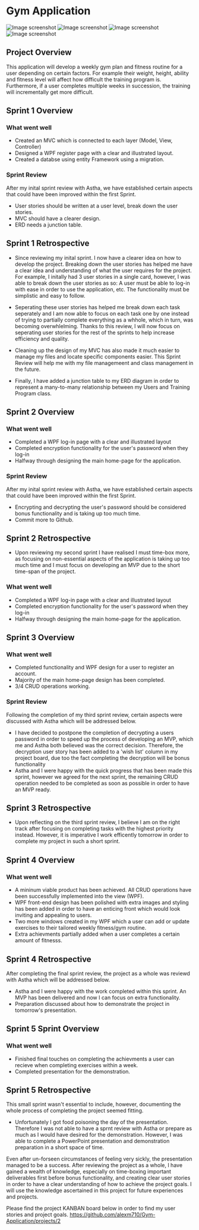 # Gym Application
![Image screenshot](./Screenshots/FirstPage.PNG)
![Image screenshot](./Screenshots/Register.PNG)
![Image screenshot](./Screenshots/MainPage.PNG)
![Image screenshot](./Screenshots/addexercise.PNG)


## Project Overview 
This application will develop a weekly gym plan and fitness routine for a user depending on certain factors. For example their weight, height, ability and fitness level will affect how difficult the training program is. Furthermore, if a user completes multiple weeks in succession, the training will incrementally get more difficult.

## Sprint 1 Overview  

### What went well
- Created an MVC which is connected to each layer (Model, View, Controller)
- Designed a WPF register page with a clear and illustrated layout.
- Created a databse using entity Framework using a migration.

### Sprint Review
After my inital sprint review with Astha, we have established certain aspects that could have been improved within the first Sprint.
- User stories should be written at a user level, break down the user stories.
- MVC should have a clearer design.
- ERD needs a junction table.

## Sprint 1 Retrospective 

- Since reviewing my inital sprint. I now have a clearer idea on how to develop the project. Breaking down the user stories has helped me have a clear idea and understanding of what the user requires for the project. For example, I initally had 3 user stories in a single card, however, I was able to break down the user stories as so: A user must be able to log-in with ease in order to use the application, etc. The functionality must be simplistic and easy to follow. 

- Seperating these user stories has helped me break down each task seperately and I am now able to focus on each task one by one instead of trying to partially complete everything as a whhole, which in turn, was becoming overwhlelming. Thanks to this review, I will now focus on seperating user stories for the rest of the sprints to help increase efficiency and quality.

- Cleaning up the design of my MVC has also made it much easier to manage my files and locate specific components easier. This Sprint Review will help me with my file managemeent and class management in the future.

- Finally, I have added a junction table to my ERD diagram in order to represent a many-to-many relationship between my Users and Training Program class.

## Sprint 2 Overview  

### What went well
- Completed a WPF log-in page with a clear and illustrated layout 
- Completed encryption functionality for the user's password when they log-in
- Halfway through designing the main home-page for the application.

### Sprint Review
After my inital sprint review with Astha, we have established certain aspects that could have been improved within the first Sprint.
- Encrypting and decrypting the user's password should be considered bonus functionality and is taking up too much time.
- Commit more to Github.

## Sprint 2 Retrospective

- Upon reviewing my second sprint I have realised I must time-box more, as focusing on non-essential aspects of the application is taking up too much time and I must focus on developing an MVP due to the short time-span of the project.

### What went well
- Completed a WPF log-in page with a clear and illustrated layout 
- Completed encryption functionality for the user's password when they log-in
- Halfway through designing the main home-page for the application.


## Sprint 3 Overview

### What went well
- Completed functionality and WPF design for a user to register an account.
- Majority of the main home-page design has been completed. 
- 3/4 CRUD operations working.

### Sprint Review 
Following the completion of my third sprint review, certain aspects were discussed with Astha which will be addressed below.
- I have decided to postpone the completion of decrypting a users password in order to speed up the process of developing an MVP, which me and Astha both believed was the correct decision. Therefore, the decryption user story has been added to a 'wish list' column in my project board, due too the fact completing the decryption will be bonus functionality
- Astha and I were happy with the quick progress that has been made this sprint, however we agreed for the next sprint, the remaining CRUD operation needed to be completed as soon as possible in order to have an MVP ready.

## Sprint 3 Retrospective
- Upon reflecting on the third sprint review, I believe I am on the right track after focusing on completing tasks with the highest priority instead. However, it is imperative I work efficently tomorrow in order to complete my project in such a short sprint.

## Sprint 4 Overview 

### What went well
- A mininum viable product has been achieved. All CRUD operations have been successfully implemented into the view (WPF).
- WPF front-end design has been polished with extra images and styling has been added in order to have an enticing front which would look inviting and appealing to users.
- Two more windows created in my WPF which a user can add or update exercises to their tailored weekly fitness/gym routine.
- Extra achievments partially added when a user completes a certain amount of fitnesss.

## Sprint 4 Retrospective
After completing the final sprint review, the project as a whole was reviewd with Astha which will be addressed below.
- Astha and I were happy with the work completed within this sprint. An MVP has been delivered and now I can focus on extra functionality.
- Preparation discussed about how to demonstrate the project in tomorrow's presentation.

## Sprint 5 Sprint Overview

### What went well
- Finished final touches on completing the achievments a user can recieve when completing exercises within a week.
- Completed presentation for the demonstration.

## Sprint 5 Retrospective
This small sprint wasn't essential to include, however, documenting the whole process of completing the project seemed fitting.

- Unfortunately I got food poisoning the day of the presentation. Therefore I was not able to have a sprnt review with Astha or prepare as much as I would have desired for the demonstration. However, I was able to complete a PowerPoint presentation and demonstration preparation in a short space of time.

Even after un-forseen circumstances of feeling very sickly, the presentation managed to be a success. After reviewing the project as a whole, I have gained a wealth of knowledge, especially on time-boxing important deliverables first before bonus functionality, and creating clear user stories in order to have a clear understanding of how to achieve the project goals. I will use the knowledge ascertained in this project for future experiences and projects.

Please find the project KANBAN board below in order to find my user stories and project goals.
https://github.com/alexm710/Gym-Application/projects/2
